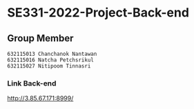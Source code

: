 # SE331-2022-Project-Back-end

## Group Member
```
632115013 Chanchanok Nantawan
632115016 Natcha Petchsrikul
632115027 Nitipoom Tinnasri
```

### Link Back-end

http://3.85.67.171:8999/

